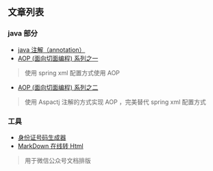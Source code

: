 ## 文章列表

### java 部分
- [java 注解（annotation）][1]
- [AOP (面向切面编程) 系列之一][2]
> 使用 spring xml 配置方式使用 AOP
- [AOP (面向切面编程) 系列之二][3]
> 使用 Aspactj 注解的方式实现 AOP ，完美替代 spring xml 配置方式


### 工具
+ [身份证号码生成器][200]
+ [MarkDown 在线转 Html][201]
> 用于微信公众号文档排版




[1]: https://hou-xx.github.io/JavaAnnotation-AOP/java-annotation.html
[2]: https://hou-xx.github.io/JavaAnnotation-AOP/java-aop-1.html
[3]: https://hou-xx.github.io/JavaAnnotation-AOP/java-aop-2.html
[200]: https://hou-xx.github.io/IdNumGenerate/
[201]: https://hou-xx.github.io/online-markdown/
